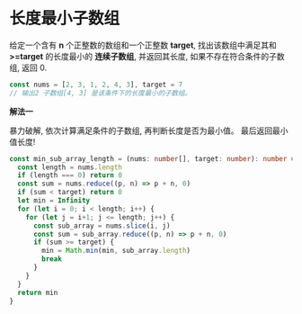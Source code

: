# 长度最小子数组

  给定一个含有 **n** 个正整数的数组和一个正整数 **target**, 找出该数组中满足其和 **>=target** 的长度最小的 **连续子数组**, 并返回其长度,
  如果不存在符合条件的子数组, 返回 0.

```js
const nums = [2, 3, 1, 2, 4, 3], target = 7
// 输出2 子数组[4, 3] 是该条件下的长度最小的子数组。
```

**解法一**

  暴力破解, 依次计算满足条件的子数组, 再判断长度是否为最小值。 最后返回最小值长度!
```ts
const min_sub_array_length = (nums: number[], target: number): number => {
  const length = nums.length
  if (length === 0) return 0
  const sum = nums.reduce((p, n) => p + n, 0)
  if (sum < target) return 0
  let min = Infinity
  for (let i = 0; i < length; i++) {
    for (let j = i+1; j <= length; j++) {
      const sub_array = nums.slice(i, j)
      const sum = sub_array.reduce((p, n) => p + n, 0)
      if (sum >= target) {
        min = Math.min(min, sub_array.length)
        break
      }
    }
  }
  return min
}
```
